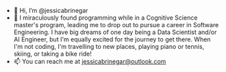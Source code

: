 - 👋 Hi, I’m @jessicabrinegar
- 🌱 I miraculously found programming while in a Cognitive Science master's program, leading me to drop out to pursue a career in Software Engineering. I have big dreams of one day being a Data Scientist and/or AI Engineer, but I'm equally excited for the journey to get there. When I'm not coding, I'm travelling to new places, playing piano or tennis, skiing, or taking a bike ride!
- 📫 You can reach me at jessicabrinegar@outlook.com

<!---
jessicabrinegar/jessicabrinegar is a ✨ special ✨ repository because its `README.md` (this file) appears on your GitHub profile.
You can click the Preview link to take a look at your changes.
--->
